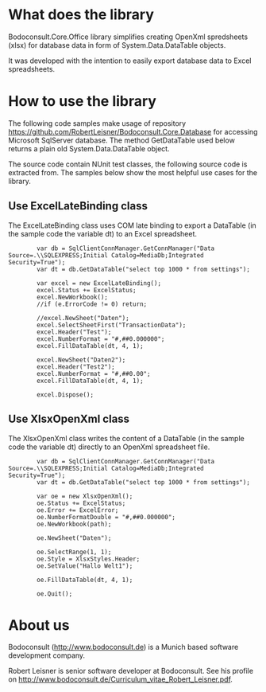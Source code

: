 # What does the library

Bodoconsult.Core.Office library simplifies creating OpenXml spredsheets (xlsx) for database data in form of System.Data.DataTable objects.

It was developed with the intention to easily export database data to Excel spreadsheets.

# How to use the library

The following code samples make usage of repository <https://github.com/RobertLeisner/Bodoconsult.Core.Database> for accessing Microsoft SqlServer database.
The method GetDataTable used below returns a plain old System.Data.DataTable object.

The source code contain NUnit test classes, the following source code is extracted from. The samples below show the most helpful use cases for the library.

## Use ExcelLateBinding class

The ExcelLateBinding class uses COM late binding to export a DataTable (in the sample code the variable dt) to an Excel spreadsheet.


            var db = SqlClientConnManager.GetConnManager("Data Source=.\\SQLEXPRESS;Initial Catalog=MediaDb;Integrated Security=True");
            var dt = db.GetDataTable("select top 1000 * from settings");

            var excel = new ExcelLateBinding();
            excel.Status += ExcelStatus;
            excel.NewWorkbook();
            //if (e.ErrorCode != 0) return;

            //excel.NewSheet("Daten");
            excel.SelectSheetFirst("TransactionData");
            excel.Header("Test");
            excel.NumberFormat = "#,##0.000000";
            excel.FillDataTable(dt, 4, 1);

            excel.NewSheet("Daten2");
            excel.Header("Test2");
            excel.NumberFormat = "#,##0.00";
            excel.FillDataTable(dt, 4, 1);

            excel.Dispose();

## Use XlsxOpenXml class

The XlsxOpenXml class writes the content of a DataTable (in the sample code the variable dt) directly to an OpenXml spreadsheet file.

            var db = SqlClientConnManager.GetConnManager("Data Source=.\\SQLEXPRESS;Initial Catalog=MediaDb;Integrated Security=True");
            var dt = db.GetDataTable("select top 1000 * from settings");

            var oe = new XlsxOpenXml();
            oe.Status += ExcelStatus;
            oe.Error += ExcelError;
            oe.NumberFormatDouble = "#,##0.000000";
            oe.NewWorkbook(path);

            oe.NewSheet("Daten");

            oe.SelectRange(1, 1);
            oe.Style = XlsxStyles.Header;
            oe.SetValue("Hallo Welt1");
			
            oe.FillDataTable(dt, 4, 1);

            oe.Quit();


# About us

Bodoconsult (<http://www.bodoconsult.de>) is a Munich based software development company.

Robert Leisner is senior software developer at Bodoconsult. See his profile on <http://www.bodoconsult.de/Curriculum_vitae_Robert_Leisner.pdf>.

